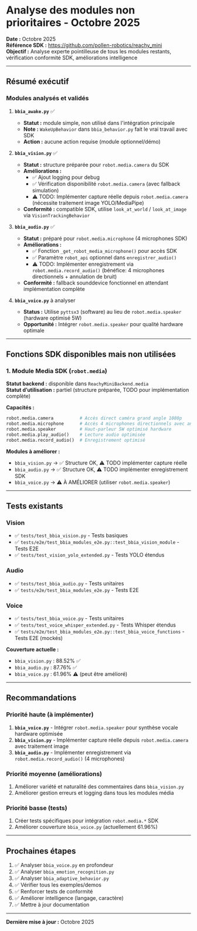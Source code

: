 # Analyse des modules non prioritaires - Octobre 2025

**Date :** Octobre 2025  
**Référence SDK :** https://github.com/pollen-robotics/reachy_mini  
**Objectif :** Analyse experte pointilleuse de tous les modules restants, vérification conformité SDK, améliorations intelligence

---

## Résumé exécutif

### Modules analysés et validés

1. **`bbia_awake.py`** ✅
   - **Statut :** module simple, non utilisé dans l'intégration principale
   - **Note :** `WakeUpBehavior` dans `bbia_behavior.py` fait le vrai travail avec SDK
   - **Action :** aucune action requise (module optionnel/démo)

2. **`bbia_vision.py`** ✅
   - **Statut :** structure préparée pour `robot.media.camera` du SDK
   - **Améliorations :**
     - ✅ Ajout logging pour debug
     - ✅ Vérification disponibilité `robot.media.camera` (avec fallback simulation)
     - ⚠️ TODO: Implémenter capture réelle depuis `robot.media.camera` (nécessite traitement image YOLO/MediaPipe)
   - **Conformité :** compatible SDK, utilise `look_at_world` / `look_at_image` via `VisionTrackingBehavior`

3. **`bbia_audio.py`** ✅
   - **Statut :** préparé pour `robot.media.microphone` (4 microphones SDK)
   - **Améliorations :**
     - ✅ Fonction `_get_robot_media_microphone()` pour accès SDK
     - ✅ Paramètre `robot_api` optionnel dans `enregistrer_audio()`
     - ⚠️ TODO: Implémenter enregistrement via `robot.media.record_audio()` (bénéfice: 4 microphones directionnels + annulation de bruit)
   - **Conformité :** fallback sounddevice fonctionnel en attendant implémentation complète

4. **`bbia_voice.py`** à analyser
   - **Status :** Utilise `pyttsx3` (software) au lieu de `robot.media.speaker` (hardware optimisé 5W)
   - **Opportunité :** Intégrer `robot.media.speaker` pour qualité hardware optimale

---

## Fonctions SDK disponibles mais non utilisées

### **1. Module Media SDK (`robot.media`)**

**Statut backend :** disponible dans `ReachyMiniBackend.media`  
**Statut d’utilisation :** partiel (structure préparée, TODO pour implémentation complète)

**Capacités :**
```python
robot.media.camera          # Accès direct caméra grand angle 1080p
robot.media.microphone      # Accès 4 microphones directionnels avec annulation de bruit
robot.media.speaker         # Haut-parleur 5W optimisé hardware
robot.media.play_audio()    # Lecture audio optimisée
robot.media.record_audio()  # Enregistrement optimisé
```

**Modules à améliorer :**
- `bbia_vision.py` → ✅ Structure OK, ⚠️ TODO implémenter capture réelle
- `bbia_audio.py` → ✅ Structure OK, ⚠️ TODO implémenter enregistrement SDK
- `bbia_voice.py` → ⚠️ À AMÉLIORER (utiliser `robot.media.speaker`)

---

## Tests existants

### **Vision**
- ✅ `tests/test_bbia_vision.py` - Tests basiques
- ✅ `tests/e2e/test_bbia_modules_e2e.py::test_bbia_vision_module` - Tests E2E
- ✅ `tests/test_vision_yolo_extended.py` - Tests YOLO étendus

### **Audio**
- ✅ `tests/test_bbia_audio.py` - Tests unitaires
- ✅ `tests/e2e/test_bbia_modules_e2e.py` - Tests E2E

### **Voice**
- ✅ `tests/test_bbia_voice.py` - Tests unitaires
- ✅ `tests/test_voice_whisper_extended.py` - Tests Whisper étendus
- ✅ `tests/e2e/test_bbia_modules_e2e.py::test_bbia_voice_functions` - Tests E2E (mockés)

**Couverture actuelle :**
- `bbia_vision.py` : 88.52% ✅
- `bbia_audio.py` : 87.76% ✅
- `bbia_voice.py` : 61.96% ⚠️ (peut être amélioré)

---

## Recommandations

### Priorité haute (à implémenter)
1. **`bbia_voice.py`** - Intégrer `robot.media.speaker` pour synthèse vocale hardware optimisée
2. **`bbia_vision.py`** - Implémenter capture réelle depuis `robot.media.camera` avec traitement image
3. **`bbia_audio.py`** - Implémenter enregistrement via `robot.media.record_audio()` (4 microphones)

### Priorité moyenne (améliorations)
1. Améliorer variété et naturalité des commentaires dans `bbia_vision.py`
2. Améliorer gestion erreurs et logging dans tous les modules média

### Priorité basse (tests)
1. Créer tests spécifiques pour intégration `robot.media.*` SDK
2. Améliorer couverture `bbia_voice.py` (actuellement 61.96%)

---

## Prochaines étapes

1. ✅ Analyser `bbia_voice.py` en profondeur
2. ✅ Analyser `bbia_emotion_recognition.py`
3. ✅ Analyser `bbia_adaptive_behavior.py`
4. ✅ Vérifier tous les exemples/demos
5. ✅ Renforcer tests de conformité
6. ✅ Améliorer intelligence (langage, caractère)
7. ✅ Mettre à jour documentation

---

**Dernière mise à jour :** Octobre 2025

